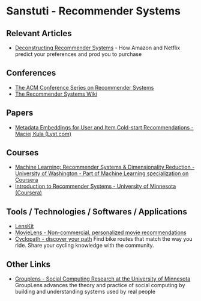 # Sanstuti - Recommender Systems
## Relevant Articles
- [Deconstructing Recommender Systems](http://spectrum.ieee.org/computing/software/deconstructing-recommender-systems) - How Amazon and Netflix predict your preferences and prod you to purchase

## Conferences
- [The ACM Conference Series on Recommender Systems](https://recsys.acm.org/)
- [The Recommender Systems Wiki](http://www.recsyswiki.com/wiki/Main_Page)

## Papers
- [Metadata Embeddings for User and Item Cold-start Recommendations - Maciej Kula (Lyst.com)](http://arxiv.org/abs/1507.08439)

## Courses
- [Machine Learning: Recommender Systems & Dimensionality Reduction - University of Washington - Part of Machine Learning specialization on Coursera](https://www.coursera.org/learn/ml-recommenders/)
- [Introduction to Recommender Systems - University of Minnesota (Coursera)](https://www.coursera.org/learn/recommender-systems/)

## Tools / Technologies / Softwares / Applications
- [LensKit](http://lenskit.org/)
- [MovieLens - Non-commercial, personalized movie recommendations](https://movielens.org/)
- [Cyclopath - discover your path](http://cyclopath.org/) Find bike routes that match the way you ride. Share your cycling knowledge with the community.

## Other Links
- [Grouplens - Social Computing Research at the University of Minnesota](http://grouplens.org/)  GroupLens advances the theory and practice of social computing by building and understanding systems used by real people
